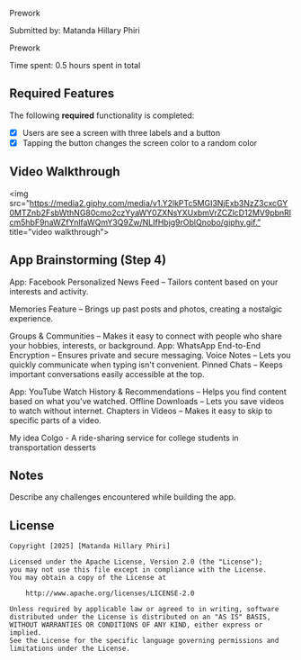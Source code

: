 Prework

Submitted by: Matanda Hillary Phiri

Prework

Time spent: 0.5 hours spent in total

## Required Features

The following **required** functionality is completed:

- [X] Users are see a screen with three labels and a button
- [X] Tapping the button changes the screen color to a random color
 
## Video Walkthrough
<img src=”https://media2.giphy.com/media/v1.Y2lkPTc5MGI3NjExb3NzZ3cxcGY0MTZnb2FsbWthNG80cmo2czYyaWY0ZXNsYXUxbmVrZCZlcD12MV9pbnRlcm5hbF9naWZfYnlfaWQmY3Q9Zw/NLIfHbjg9rOblQnobo/giphy.gif.” title=”video walkthrough”>


## App Brainstorming (Step 4)
App: Facebook
Personalized News Feed – Tailors content based on your interests and activity.


Memories Feature – Brings up past posts and photos, creating a nostalgic experience.


Groups & Communities – Makes it easy to connect with people who share your hobbies, interests, or background.
App: WhatsApp
End-to-End Encryption – Ensures private and secure messaging.
Voice Notes – Lets you quickly communicate when typing isn't convenient.
Pinned Chats – Keeps important conversations easily accessible at the top.


App: YouTube
Watch History & Recommendations – Helps you find content based on what you’ve watched.
Offline Downloads – Lets you save videos to watch without internet.
Chapters in Videos – Makes it easy to skip to specific parts of a video.


My idea
Colgo - A ride-sharing service for college students in transportation desserts

## Notes

Describe any challenges encountered while building the app.

## License

    Copyright [2025] [Matanda Hillary Phiri]

    Licensed under the Apache License, Version 2.0 (the "License");
    you may not use this file except in compliance with the License.
    You may obtain a copy of the License at

        http://www.apache.org/licenses/LICENSE-2.0

    Unless required by applicable law or agreed to in writing, software
    distributed under the License is distributed on an "AS IS" BASIS,
    WITHOUT WARRANTIES OR CONDITIONS OF ANY KIND, either express or implied.
    See the License for the specific language governing permissions and
    limitations under the License.
